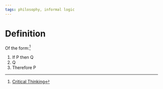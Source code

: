 ```yaml
---
tags: philosophy, informal logic
---
```


# Definition

Of the form:[^1]

1) If P then Q
2) Q
3) Therefore P

[^1]: [Critical Thinking](zotero://open-pdf/library/items/UD4ABYRU?page=471)